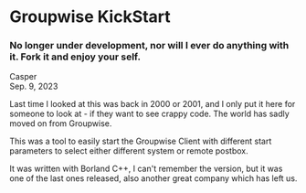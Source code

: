 # Groupwise KickStart

### No longer under development, nor will I ever do anything with it. Fork it and enjoy your self.

Casper<br/>
Sep. 9, 2023

Last time I looked at this was back in 2000 or 2001, and I only put it here for someone to look at - if they want to see crappy code. The world has sadly moved on from Groupwise.

This was a tool to easily start the Groupwise Client with different start parameters to select either different system or remote postbox. 

It was written with Borland C++, I can't remember the version, but it was one of the last ones released, also another great company which has left us. 